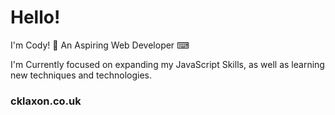 # Hello!

I'm Cody! 👋 An Aspiring Web Developer ⌨

I'm Currently focused on expanding my JavaScript Skills, as well as learning new techniques and technologies.

### cklaxon.co.uk
